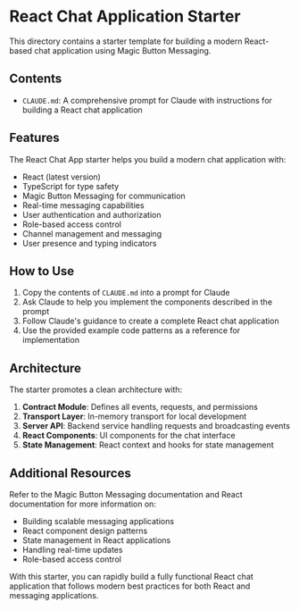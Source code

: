# React Chat Application Starter

This directory contains a starter template for building a modern React-based chat application using Magic Button Messaging.

## Contents

- `CLAUDE.md`: A comprehensive prompt for Claude with instructions for building a React chat application

## Features

The React Chat App starter helps you build a modern chat application with:

- React (latest version)
- TypeScript for type safety
- Magic Button Messaging for communication
- Real-time messaging capabilities
- User authentication and authorization
- Role-based access control
- Channel management and messaging
- User presence and typing indicators

## How to Use

1. Copy the contents of `CLAUDE.md` into a prompt for Claude
2. Ask Claude to help you implement the components described in the prompt
3. Follow Claude's guidance to create a complete React chat application
4. Use the provided example code patterns as a reference for implementation

## Architecture

The starter promotes a clean architecture with:

1. **Contract Module**: Defines all events, requests, and permissions
2. **Transport Layer**: In-memory transport for local development
3. **Server API**: Backend service handling requests and broadcasting events
4. **React Components**: UI components for the chat interface
5. **State Management**: React context and hooks for state management

## Additional Resources

Refer to the Magic Button Messaging documentation and React documentation for more information on:

- Building scalable messaging applications
- React component design patterns
- State management in React applications
- Handling real-time updates
- Role-based access control

With this starter, you can rapidly build a fully functional React chat application that follows modern best practices for both React and messaging applications.